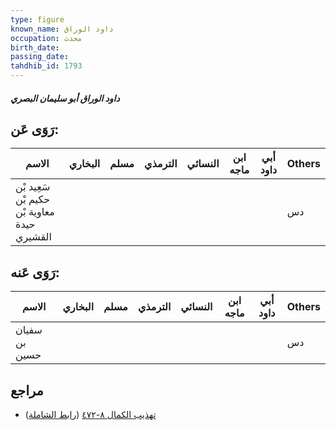```yaml
---
type: figure
known_name: داود الوراق
occupation: محدث
birth_date:
passing_date:
tahdhib_id: 1793
---
```

##### داود الوراق أبو سليمان البصري

## رَوَى عَن:
| الاسم                                       | البخاري | مسلم | الترمذي | النسائي | ابن ماجه | أبي داود | Others |
| ------------------------------------------- | ------- | ---- | ------- | ------- | -------- | -------- | ------ |
| سَعِيد بْن حكيم بْن معاوية بْن حيدة القشيري |         |      |         |         |          |          | دس     |
## رَوَى عَنه:
| الاسم         | البخاري | مسلم | الترمذي | النسائي | ابن ماجه | أبي داود | Others |
| ------------- | ------- | ---- | ------- | ------- | -------- | -------- | ------ |
| سفيان بن حسين |         |      |         |         |          |          | دس     |
## مراجع
- [تهذيب الكمال ٨-٤٧٢](obsidian://open?vault=Tahdhib-al-Kamal&file=Figures/١٧٩٣-داود%20الوراق%20أبو%20سليمان%20البصري) ([رابط الشاملة](https://shamela.ws/book/3722/4183))